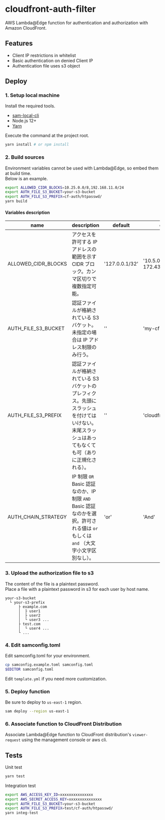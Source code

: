 # cloudfront-auth-filter

AWS Lambda@Edge function for authentication and authorization with Amazon CloudFront.

## Features

- Client IP restrictions in whitelist
- Basic authentication on denied Client IP
- Authentication file uses s3 object

## Deploy

### 1. Setup local machine

Install the required tools.

- [sam-local-cli](https://docs.aws.amazon.com/serverless-application-model/latest/developerguide/serverless-sam-cli-install.html)
- Node.js 12+
- [Yarn](https://classic.yarnpkg.com/en/docs/install)

Execute the command at the project root.

```bash
yarn install # or npm install
```

### 2. Build sources

Environment variables cannot be used with Lambda@Edge, so embed them at build time.  
Below is an example.

```bash
export ALLOWED_CIDR_BLOCKS=10.25.0.0/8,192.168.11.0/24
export AUTH_FILE_S3_BUCKET=your-s3-bucket
export AUTH_FILE_S3_PREFIX=cf-auth/htpasswd/
yarn build
```

#### Variables description

| name | description | default | example |
| --- | --- | --- | --- |
| ALLOWED_CIDR_BLOCKS | アクセスを許可する IP アドレスの範囲を示す CIDR ブロック。カンマ区切りで複数指定可能。 | '127.0.0.1/32' | '10.5.0.0/16, 172.43.16.0/21' |
| AUTH_FILE_S3_BUCKET | 認証ファイルが格納されている S3 バケット。未指定の場合は IP アドレス制限のみ行う。 | '' |  'my-cf-auth-bucket' |
| AUTH_FILE_S3_PREFIX | 認証ファイルが格納されている S3 バケットのプレフィクス。先頭にスラッシュを付けてはいけない。末尾スラッシュはあってもなくても可（ありに正規化される）。 | '' | 'cloudfront/htpasswd/' |
| AUTH_CHAIN_STRATEGY | IP 制限 `OR` Basic 認証なのか、IP 制限 `AND` Basic 認証なのかを選択。許可される値は `or` もしくは `and` （大文字小文字区別なし）。 | 'or' | 'And' |

### 3. Upload the authorization file to s3

The content of the file is a plaintext password.  
Place a file with a plaintext password in s3 for each user by host name.

```
your-s3-bucket
  └ your-s3-prefix
      ├ example.com
      │  ├ user1
      │  ├ user2
      │  └ user3 ...
      ├ test.com
      │  └ user4 ...
      └ ...
```

### 4. Edit samconfig.toml

Edit samconfig.toml for your environment.

```bash
cp samconfig.example.toml samconfig.toml
$EDITOR samconfig.toml
```

Edit `template.yml` if you need more customization.

### 5. Deploy function

Be sure to deploy to `us-east-1` region.

```bash
sam deploy --region us-east-1
```

### 6. Associate function to CloudFront Distribution

Associate Lambda@Edge function to CloudFront distribution's `viewer-request` using the management console or aws cli.

## Tests

Unit test

```bash
yarn test
```

Integration test

```bash
export AWS_ACCESS_KEY_ID=xxxxxxxxxxxxxxx
export AWS_SECRET_ACCESS_KEY=xxxxxxxxxxxxxxx
export AUTH_FILE_S3_BUCKET=your-s3-bucket
export AUTH_FILE_S3_PREFIX=test/cf-auth/htpasswd/
yarn integ-test
```
